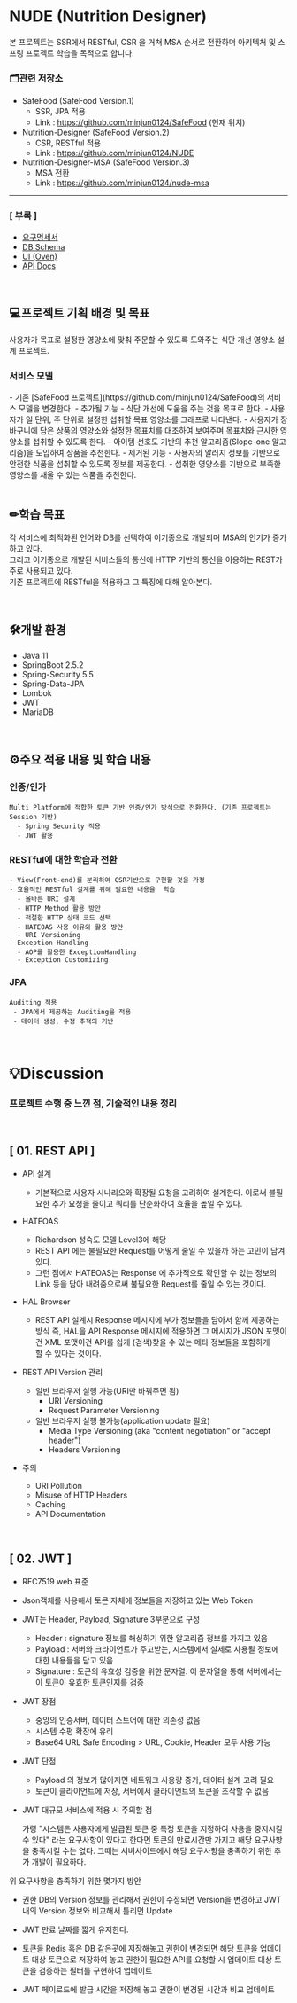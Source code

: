 # NUDE (Nutrition Designer)

본 프로젝트는 SSR에서 RESTful, CSR 을 거쳐 MSA 순서로 전환하며 아키텍처 및 스프링 프로젝트 학습을 목적으로 합니다.

<h3>🗂관련 저장소</h3>

- SafeFood (SafeFood Version.1)
	- SSR, JPA 적용
    - Link : https://github.com/minjun0124/SafeFood (현재 위치)
- Nutrition-Designer (SafeFood Version.2)
	- CSR, RESTful 적용
    - Link : https://github.com/minjun0124/NUDE
- Nutrition-Designer-MSA (SafeFood Version.3)
	- MSA 전환
    - Link : https://github.com/minjun0124/nude-msa
___

<h3>[ 부록 ]</h3>

- [요구명세서](./readme_ref/ReqSpecification.md)
- [DB Schema](./readme_ref/NUDE-ERD.png)
- [UI (Oven)](./readme_ref/UI_Oven.pdf)
- [API Docs](./API-Docs.md)

<br>

💻프로젝트 기획 배경 및 목표
---
사용자가 목표로 설정한 영양소에 맞춰 주문할 수 있도록 도와주는 식단 개선 영양소 설계 프로젝트.

<h3>서비스 모델</h3>
- 기존 [SafeFood 프로젝트](https://github.com/minjun0124/SafeFood)의 서비스 모델을 변경한다.
- 추가될 기능
	- 식단 개선에 도움을 주는 것을 목표로 한다.
	- 사용자가 일 단위, 주 단위로 설정한 섭취할 목표 영양소를 그래프로 나타낸다.
	- 사용자가 장바구니에 담은 상품의 영양소와 설정한 목표치를 대조하여 보여주며
	  목표치와 근사한 영양소를 섭취할 수 있도록 한다.
	- 아이템 선호도 기반의 추천 알고리즘(Slope-one 알고리즘)을 도입하여 상품을 추천한다.
- 제거된 기능
	- 사용자의 알러지 정보를 기반으로 안전한 식품을 섭취할 수 있도록 정보를 제공한다.
	- 섭취한 영양소를 기반으로 부족한 영양소를 채울 수 있는 식품을 추천한다.

<br>
<br>

✏학습 목표
---
각 서비스에 최적화된 언어와 DB를 선택하여 이기종으로 개발되며 MSA의 인기가 증가하고 있다.</br>
그리고 이기종으로 개발된 서비스들의 통신에 HTTP 기반의 통신을 이용하는 REST가 주로 사용되고 있다.</br>
기존 프로젝트에 RESTful을 적용하고 그 특징에 대해 알아본다.</br>

<br>

🛠개발 환경
---
- Java 11
- SpringBoot 2.5.2
- Spring-Security 5.5
- Spring-Data-JPA
- Lombok
- JWT
- MariaDB

<br>

⚙주요 적용 내용 및 학습 내용
---

<h3>인증/인가</h3>

```
Multi Platform에 적합한 토큰 기반 인증/인가 방식으로 전환한다. (기존 프로젝트는 Session 기반)
  - Spring Security 적용
  - JWT 활용
```


<h3>RESTful에 대한 학습과 전환</h3>

```
- View(Front-end)를 분리하여 CSR기반으로 구현할 것을 가정
- 효율적인 RESTful 설계를 위해 필요한 내용을  학습
  - 올바른 URI 설계
  - HTTP Method 활용 방안
  - 적절한 HTTP 상태 코드 선택
  - HATEOAS 사용 이유와 활용 방안
  - URI Versioning
- Exception Handling
  - AOP를 활용한 ExceptionHandling
  - Exception Customizing
```

<h3>JPA</h3>

```
Auditing 적용
 - JPA에서 제공하는 Auditing을 적용
 - 데이터 생성, 수정 추적의 기반
```

<br>

# 💡Discussion

<h3>프로젝트 수행 중 느낀 점, 기술적인 내용 정리</h3>
<br>

[ 01. REST API ]
---

- API 설계
    - 기본적으로 사용자 시나리오와 확장될 요청을 고려하여 설계한다. 이로써 불필요한 추가 요청을 줄이고 쿼리를 단순화하여 효율을 높일 수 있다.

- HATEOAS
    - Richardson 성숙도 모델 Level3에 해당
	- REST API 에는 불필요한 Request를 어떻게 줄일 수 있을까 하는 고민이 담겨있다.
	- 그런 점에서 HATEOAS는 Response 에 추가적으로 확인할 수 있는 정보의 Link 등을 담아
	  내려줌으로써 불필요한 Request를 줄일 수 있는 것이다.

- HAL Browser
	- REST API 설계시 Response 메시지에 부가 정보들을 담아서 함께 제공하는 방식
	  즉, HAL을 API Response 메시지에 적용하면 그 메시지가 JSON 포맷이건 XML 포맷이건
	  API를 쉽게 (검색)찾을 수 있는 메타 정보들을 포함하게 할 수 있다는 것이다.
- REST API Version 관리
	- 일반 브라우저 실행 가능(URI만 바꿔주면 됨)
		- URI Versioning
		- Request Parameter Versioning
	- 일반 브라우저 실행 불가능(application update 필요)
		- Media Type Versioning (aka "content negotiation" or "accept header")
		- Headers Versioning
- 주의
    - URI Pollution
    - Misuse of HTTP Headers
    - Caching
    - API Documentation

<br>

[ 02. JWT ]
---
- RFC7519 web 표준
- Json객체를 사용해서 토큰 자체에 정보들을 저장하고 있는 Web Token
- JWT는 Header, Payload, Signature 3부분으로 구성
	- Header : signature 정보를 해싱하기 위한 알고리즘 정보를 가지고 있음
	- Payload : 서버와 크라이언트가 주고받는, 시스템에서 실제로 사용될 정보에 대한
	  내용들을 담고 있음
	- Signature : 토큰의 유효성 검증을 위한 문자열. 이 문자열을 통해 서버에서는 이 토큰이 유효한 토큰인지를 검증
- JWT 장점
	- 중앙의 인증서버, 데이터 스토어에 대한 의존성 없음
	- 시스템 수평 확장에 유리
	- Base64 URL Safe Encoding > URL, Cookie, Header 모두 사용 가능
- JWT 단점
	- Payload 의 정보가 많아지면 네트워크 사용량 증가, 데이터 설계 고려 필요
	- 토큰이 클라이언트에 저장, 서버에서 클라이언트의 토큰을 조작할 수 없음
- JWT 대규모 서비스에 적용 시 주의할 점

    가령 "시스템은 사용자에게 발급된 토큰 중 특정 토큰을 지정하여 사용을 중지시킬 수 있다" 라는 요구사항이 있다고 한다면 토큰의 만료시간만 가지고 해당 요구사항을 충족시킬 수는 없다. 그때는 서버사이드에서 해당 요구사항을 충족하기 위한 추가 개발이 필요하다.</br>
      
위 요구사항을 충족하기 위한 몇가지 방안

- 권한 DB의 Version 정보를 관리해서 권한이 수정되면 Version을 변경하고 JWT 내의 Version 정보와 비교해서 틀리면 Update
	  
- JWT 만료 날짜를 짧게 유지한다.
	  
- 토큰을 Redis 혹은 DB 같은곳에 저장해놓고 권한이 변경되면 해당 토큰을 업데이트 대상 토큰으로 저장하여 놓고 권한이 필요한 API를 요청할 시 업데이트 대상 토큰을 검증하는 필터를 구현하여 업데이트
	  
- JWT 페이로드에 발급 시간을 저장해 놓고 권한이 변경된 시간과 비교 업데이트 

